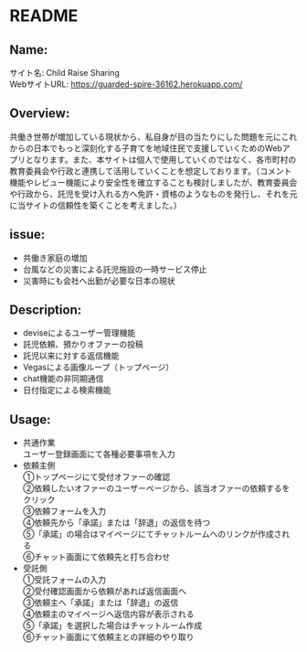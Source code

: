 # README

## Name:
サイト名: Child Raise Sharing  
WebサイトURL: https://guarded-spire-36162.herokuapp.com/

## Overview:
共働き世帯が増加している現状から、私自身が目の当たりにした問題を元にこれからの日本でもっと深刻化する子育てを地域住民で支援していくためのWebアプリとなります。また、本サイトは個人で使用していくのではなく、各市町村の教育委員会や行政と連携して活用していくことを想定しております。（コメント機能やレビュー機能により安全性を確立することも検討しましたが、教育委員会や行政から、託児を受け入れる方へ免許・資格のようなものを発行し、それを元に当サイトの信頼性を築くことを考えました。）

## issue:
- 共働き家庭の増加
- 台風などの災害による託児施設の一時サービス停止
- 災害時にも会社へ出勤が必要な日本の現状

## Description:
- deviseによるユーザー管理機能
- 託児依頼、預かりオファーの投稿
- 託児以来に対する返信機能
- Vegasによる画像ループ（トップページ）
- chat機能の非同期通信
- 日付指定による検索機能

## Usage:
- 共通作業  
ユーザー登録画面にて各種必要事項を入力
- 依頼主側  
①トップページにて受付オファーの確認  
②依頼したいオファーのユーザーページから、該当オファーの依頼するをクリック  
③依頼フォームを入力  
④依頼先から「承諾」または「辞退」の返信を待つ  
⑤「承諾」の場合はマイページにてチャットルームへのリンクが作成される  
⑥チャット画面にて依頼先と打ち合わせ
- 受託側  
①受託フォームの入力  
②受付確認画面から依頼があれば返信画面へ  
③依頼主へ「承諾」または「辞退」の返信  
④依頼主のマイページへ返信内容が表示される  
⑤「承諾」を選択した場合はチャットルーム作成  
⑥チャット画面にて依頼主との詳細のやり取り